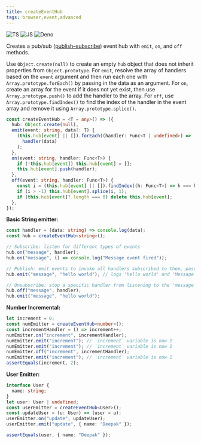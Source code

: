 ```yaml
---
title: createEventHub
tags: browser,event,advanced
---
```


![TS](https://img.shields.io/badge/supports-typescript-blue.svg?style=flat-square)
![JS](https://img.shields.io/badge/supports-javascript-yellow.svg?style=flat-square)
![Deno](https://img.shields.io/badge/supports-deno-green.svg?style=flat-square)

Creates a pub/sub ([publish–subscribe](https://en.wikipedia.org/wiki/Publish%E2%80%93subscribe_pattern)) event hub with `emit`, `on`, and `off` methods.

Use `Object.create(null)` to create an empty `hub` object that does not inherit properties from `Object.prototype`.
For `emit`, resolve the array of handlers based on the `event` argument and then run each one with `Array.prototype.forEach()` by passing in the data as an argument.
For `on`, create an array for the event if it does not yet exist, then use `Array.prototype.push()` to add the handler
to the array.
For `off`, use `Array.prototype.findIndex()` to find the index of the handler in the event array and remove it using `Array.prototype.splice()`.

```ts
const createEventHub = <T = any>() => ({
  hub: Object.create(null),
  emit(event: string, data?: T) {
    (this.hub[event] || []).forEach((handler: Func<T | undefined>) =>
      handler(data)
    );
  },
  on(event: string, handler: Func<T>) {
    if (!this.hub[event]) this.hub[event] = [];
    this.hub[event].push(handler);
  },
  off(event: string, handler: Func<T>) {
    const i = (this.hub[event] || []).findIndex((h: Func<T>) => h === handler);
    if (i > -1) this.hub[event].splice(i, 1);
    if (this.hub[event]?.length === 0) delete this.hub[event];
  },
});
```

**Basic String emitter:**

```ts
const handler = (data: string) => console.log(data);
const hub = createEventHub<string>();

// Subscribe: listen for different types of events
hub.on("message", handler);
hub.on("message", () => console.log("Message event fired"));

// Publish: emit events to invoke all handlers subscribed to them, passing the data to them as an argument
hub.emit("message", "hello world"); // logs 'hello world' and 'Message event fired'

// Unsubscribe: stop a specific handler from listening to the 'message' event
hub.off("message", handler);
hub.emit("message", "hello world");
```

**Number Incremental:**

```ts
let increment = 0;
const numEmitter = createEventHub<number>();
const incrementHandler = () => increment++;
numEmitter.on("increment", incrementHandler);
numEmitter.emit("increment"); // `increment` variable is now 1
numEmitter.emit("increment"); // `increment` variable is now 1
numEmitter.off("increment", incrementHandler);
numEmitter.emit("increment"); // `increment` variable is now 1
assertEquals(increment, 2);
```

**User Emitter:**

```ts
interface User {
  name: string;
}
let user: User | undefined;
const userEmitter = createEventHub<User>();
const updateUser = (u: User) => (user = u);
userEmitter.on("update", updateUser);
userEmitter.emit("update", { name: "Deepak" });

assertEquals(user, { name: "Deepak" });
```
